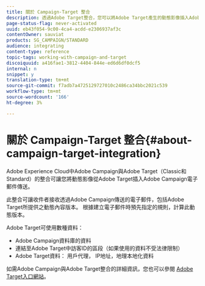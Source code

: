 ```yaml
---
title: 關於 Campaign-Target 整合
description: 透過Adobe Target整合，您可以將Adobe Target產生的動態影像插入Adobe Campaign訊息中。
page-status-flag: never-activated
uuid: eb43f054-9c00-4ca4-acdd-e2306937af3c
contentOwner: sauviat
products: SG_CAMPAIGN/STANDARD
audience: integrating
content-type: reference
topic-tags: working-with-campaign-and-target
discoiquuid: a416fae1-3812-4404-844e-ed6d6df0dcf5
internal: n
snippet: y
translation-type: tm+mt
source-git-commit: f7adb7a4725129727010c2486ca34bbc2021c539
workflow-type: tm+mt
source-wordcount: '166'
ht-degree: 3%

---
```



# 關於 Campaign-Target 整合{#about-campaign-target-integration}

Adobe Experience Cloud中Adobe Campaign與Adobe Target（Classic和Standard）的整合可讓您將動態影像從Adobe Target插入Adobe Campaign電子郵件傳送。

此整合可讓收件者接收透過Adobe Campaign傳送的電子郵件，包括Adobe Target所提供之動態內容版本。 根據建立電子郵件時預先指定的規則，計算此動態版本。

Adobe Target可使用數種資料：

* Adobe Campaign資料庫的資料
* 連結至Adobe Target中訪客ID的區段（如果使用的資料不受法律限制）
* Adobe Target資料： 用戶代理， IP地址，地理本地化資料

如需Adobe Campaign與Adobe Target整合的詳細資訊，您也可以參閱 [Adobe Target入口網站](https://docs.adobe.com/content/help/en/target/using/integrate/campaign-and-target.html)。

